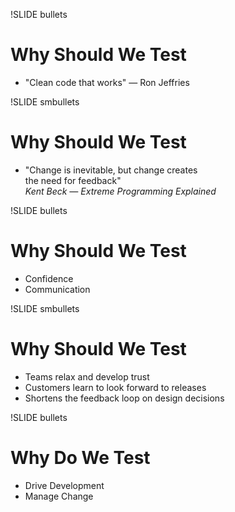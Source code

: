 !SLIDE bullets

Why Should We Test
===========

* "Clean code that works" — Ron Jeffries

!SLIDE smbullets

Why Should We Test
===========

* "Change is inevitable, but change creates  
  the need for feedback"  
  <cite>Kent Beck — Extreme Programming Explained</cite>

!SLIDE bullets

Why Should We Test
===========

* Confidence
* Communication

!SLIDE smbullets

Why Should We Test
==================

* Teams relax and develop trust
* Customers learn to look forward to releases
* Shortens the feedback loop on design decisions

!SLIDE bullets

Why Do We Test
===========

* Drive Development
* Manage Change
